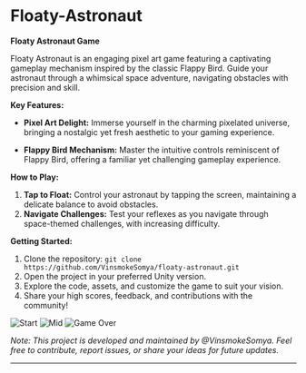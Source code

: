 # Floaty-Astronaut

**Floaty Astronaut Game**

Floaty Astronaut is an engaging pixel art game featuring a captivating gameplay mechanism inspired by the classic Flappy Bird. Guide your astronaut through a whimsical space adventure, navigating obstacles with precision and skill.

**Key Features:**
- **Pixel Art Delight:** Immerse yourself in the charming pixelated universe, bringing a nostalgic yet fresh aesthetic to your gaming experience.

- **Flappy Bird Mechanism:** Master the intuitive controls reminiscent of Flappy Bird, offering a familiar yet challenging gameplay experience.

**How to Play:**
1. **Tap to Float:** Control your astronaut by tapping the screen, maintaining a delicate balance to avoid obstacles.
2. **Navigate Challenges:** Test your reflexes as you navigate through space-themed challenges, with increasing difficulty.

**Getting Started:**
1. Clone the repository: `git clone https://github.com/VinsmokeSomya/floaty-astronaut.git`
2. Open the project in your preferred Unity version.
3. Explore the code, assets, and customize the game to suit your vision.
4. Share your high scores, feedback, and contributions with the community!

![Start](https://github.com/VinsmokeSomya/Floaty-Astronaut/assets/117063787/7a2668ea-4d76-46ca-b217-5ec6d88b43dc)
![Mid](https://github.com/VinsmokeSomya/Floaty-Astronaut/assets/117063787/7c8dc1c4-d6c0-4d3f-bc02-29ef1ff0e84d)
![Game Over](https://github.com/VinsmokeSomya/Floaty-Astronaut/assets/117063787/04b8ae8e-fbfd-45ed-801a-60d7ddc308e4)

*Note: This project is developed and maintained by @VinsmokeSomya. Feel free to contribute, report issues, or share your ideas for future updates.*

---

